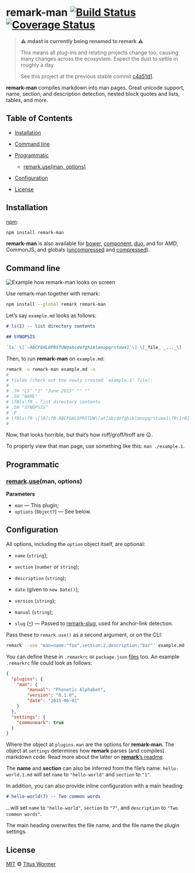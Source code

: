 # remark-man [![Build Status](https://img.shields.io/travis/wooorm/remark-man.svg)](https://travis-ci.org/wooorm/remark-man) [![Coverage Status](https://img.shields.io/codecov/c/github/wooorm/remark-man.svg)](https://codecov.io/github/wooorm/remark-man)

> :warning: **mdast is currently being renamed to remark** :warning:
> 
> This means all plug-ins and relating projects change too, causing many
> changes across the ecosystem. Expect the dust to settle in roughly a day.
> 
> See this project at the previous stable commit
> [c4a51d1](https://github.com/wooorm/remark-github/commit/c4a51d1).

**remark-man** compiles markdown into man pages.  Great unicode support,
name, section, and description detection, nested block quotes and lists,
tables, and more.

## Table of Contents

*   [Installation](#installation)

*   [Command line](#command-line)

*   [Programmatic](#programmatic)

    *   [remark.use(man, options)](#remarkuseman-options)

*   [Configuration](#configuration)

*   [License](#license)

## Installation

[npm](https://docs.npmjs.com/cli/install):

```bash
npm install remark-man
```

**remark-man** is also available for [bower](http://bower.io/#install-packages),
[component](https://github.com/componentjs/component), [duo](http://duojs.org/#getting-started),
and for AMD, CommonJS, and globals ([uncompressed](remark-man.js) and
[compressed](remark-man.min.js)).

## Command line

![Example how remark-man looks on screen](https://cdn.rawgit.com/wooorm/remark-man/master/screen-shot.png)

Use remark-man together with remark:

```bash
npm install --global remark remark-man
```

Let’s say `example.md` looks as follows:

```md
# ls(1) -- list directory contents

## SYNOPSIS

`ls` \[`-ABCFGHLOPRSTUW@abcdefghiklmnopqrstuwx1`\] \[_file_ _..._\]
```

Then, to run **remark-man** on `example.md`:

```bash
remark -u remark-man example.md -o
#
# Yields (check out the newly created `example.1` file):
#
# .TH "LS" "1" "June 2015" "" ""
# .SH "NAME"
# \fBls\fR - list directory contents
# .SH "SYNOPSIS"
# .P
# \fBls\fR \[lB]\fB-ABCFGHLOPRSTUW\[at]abcdefghiklmnopqrstuwx1\fR\[rB] \[lB]\fIfile\fR \fI...\fR\[rB]
#
```

Now, that looks horrible, but that’s how roff/groff/troff are :wink:.

To properly view that man page, use something like this: `man ./example.1`.

## Programmatic

### [remark](https://github.com/wooorm/remark#api).[use](https://github.com/wooorm/remark#remarkuseplugin-options)(man, options)

**Parameters**

*   `man` — This plugin;
*   `options` (`Object?`) — See below.

## Configuration

All options, including the `option` object itself, are optional:

*   `name` (`string`);

*   `section` (`number` or `string`);

*   `description` (`string`);

*   `date` (given to `new Date()`);

*   `version` (`string`);

*   `manual` (`string`);

*   `slug` ([`*`](https://github.com/wooorm/remark-slug#remarkuseslug-options))
    — Passed to [remark-slug](https://github.com/wooorm/remark-slug), used for
    anchor-link detection.

Pass these to `remark.use()` as a second argument, or on the CLI:

```bash
remark --use 'man=name:"foo",section:2,description:"bar"' example.md
```

You can define these in `.remarkrc` or `package.json` [files](https://github.com/wooorm/remark/blob/master/doc/remarkrc.5.md)
too. An example `.remarkrc` file could look as follows:

```json
{
  "plugins": {
    "man": {
        "manual": "Phonetic Alphabet",
        "version": "0.1.0",
        "date": "2015-06-01"
    }
  },
  "settings": {
    "commonmark": true
  }
}
```

Where the object at `plugins.man` are the options for **remark-man**.
The object at `settings` determines how **remark** parses (and compiles)
markdown code.  Read more about the latter on [**remark**’s readme](https://github.com/wooorm/remark#remarkprocessvalue-options-done).

The **name** and **section** can also be inferred from the file’s name:
`hello-world.1.md` will set `name` to `"hello-world"` and `section` to `"1"`.

In addition, you can also provide inline configuration with a main heading:

```markdown
# hello-world(7) -- Two common words
```

...will set `name` to `"hello-world"`, `section` to `"7"`, and `description`
to `"Two common words"`.

The main heading overwrites the file name, and the file name the plugin
settings.

## License

[MIT](LICENSE) © [Titus Wormer](http://wooorm.com)
